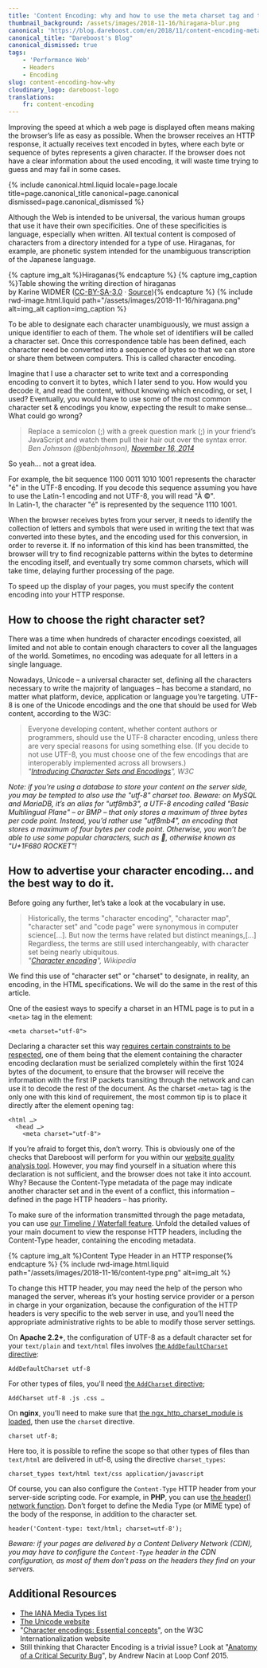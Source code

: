 ```yaml
---
title: 'Content Encoding: why and how to use the meta charset tag and the Content-Type header'
thumbnail_background: /assets/images/2018-11-16/hiragana-blur.png
canonical: 'https://blog.dareboost.com/en/2018/11/content-encoding-meta-charset-content-type-header/'
canonical_title: "Dareboost's Blog"
canonical_dismissed: true
tags:
    - 'Performance Web'
    - Headers
    - Encoding
slug: content-encoding-how-why
cloudinary_logo: dareboost-logo
translations:
    fr: content-encoding
---
```


Improving the speed at which a web page is displayed often means making the browser’s life as easy as possible. When the browser receives an HTTP response, it actually receives text encoded in bytes, where each byte or sequence of bytes represents a given character. If the browser does not have a clear information about the used encoding, it will waste time trying to guess and may fail in some cases.

<!-- more -->

{% include canonical.html.liquid
    locale=page.locale
    title=page.canonical_title
    canonical=page.canonical
    dismissed=page.canonical_dismissed
%}

Although the Web is intended to be universal, the various human groups that use it have their own specificities. One of these specificities is language, especially when written. All textual content is composed of characters from a directory intended for a type of use. Hiraganas, for example, are phonetic system intended for the unambiguous transcription of the Japanese language.

{% capture img_alt %}Hiraganas{% endcapture %} {% capture img_caption %}Table showing the writing direction of hiraganas  
by Karine WIDMER ([CC-BY-SA-3.0](https://creativecommons.org/licenses/by-sa/3.0/) · [Source](https://commons.wikimedia.org/wiki/File:Table_hiragana.svg)){% endcapture %} {% include rwd-image.html.liquid
path="/assets/images/2018-11-16/hiragana.png"
alt=img_alt
caption=img_caption
%}

To be able to designate each character unambiguously, we must assign a unique identifier to each of them. The whole set of identifiers will be called a character set. Once this correspondence table has been defined, each character need be converted into a sequence of bytes so that we can store or share them between computers. This is called character encoding.

Imagine that I use a character set to write text and a corresponding encoding to convert it to bytes, which I later send to you. How would you decode it, and read the content, without knowing which encoding, or set, I used? Eventually, you would have to use some of the most common character set & encodings you know, expecting the result to make sense… What could go wrong?

> Replace a semicolon (;) with a greek question mark (;) in your friend’s JavaScript and watch them pull their hair out over the syntax error.  
> <cite>Ben Johnson (@benbjohnson), [November 16, 2014](https://twitter.com/benbjohnson/status/533848879423578112)</cite>

So yeah… not a great idea.

For example, the bit sequence 1100 0011 1010 1001 represents the character "é" in the UTF-8 encoding. If you decode this sequence assuming you have to use the Latin-1 encoding and not UTF-8, you will read "Ã ©".  
In Latin-1, the character "é" is represented by the sequence 1110 1001.

When the browser receives bytes from your server, it needs to identify the collection of letters and symbols that were used in writing the text that was converted into these bytes, and the encoding used for this conversion, in order to reverse it. If no information of this kind has been transmitted, the browser will try to find recognizable patterns within the bytes to determine the encoding itself, and eventually try some common charsets, which will take time, delaying further processing of the page.

To speed up the display of your pages, you must specify the content encoding into your HTTP response.

## How to choose the right character set?

There was a time when hundreds of character encodings coexisted, all limited and not able to contain enough characters to cover all the languages of the world. Sometimes, no encoding was adequate for all letters in a single language.

Nowadays, Unicode – a universal character set, defining all the characters necessary to write the majority of languages – has become a standard, no matter what platform, device, application or language you’re targeting. UTF-8 is one of the Unicode encodings and the one that should be used for Web content, according to the W3C:

> Everyone developing content, whether content authors or programmers, should use the UTF-8 character encoding, unless there are very special reasons for using something else. (If you decide to not use UTF-8, you must choose one of the few encodings that are interoperably implemented across all browsers.)  
> <cite>"[Introducing Character Sets and Encodings](https://www.w3.org/International/getting-started/characters)", W3C</cite>

_Note: if you’re using a database to store your content on the server side, you may be tempted to also use the "utf-8" charset too. Beware: on MySQL and MariaDB, it’s an alias for "utf8mb3", a UTF-8 encoding called "Basic Multilingual Plane" – or BMP – that only stores a maximum of three bytes per code point. Instead, you’d rather use "utf8mb4", an encoding that stores a maximum of four bytes per code point. Otherwise, you won’t be able to use some popular characters, such as 🚀, otherwise known as "U+1F680 ROCKET"!_

## How to advertise your character encoding… and the best way to do it.

Before going any further, let’s take a look at the vocabulary in use.

> Historically, the terms "character encoding", "character map", "character set" and "code page" were synonymous in computer science[…]. But now the terms have related but distinct meanings,[…] Regardless, the terms are still used interchangeably, with character set being nearly ubiquitous.  
> <cite>"[Character encoding](https://en.wikipedia.org/wiki/Character_encoding#Character_sets,_character_maps_and_code_pages)", Wikipedia</cite>

We find this use of "character set" or "charset" to designate, in reality, an encoding, in the HTML specifications. We will do the same in the rest of this article.

One of the easiest ways to specify a charset in an HTML page is to put in a `<meta>` tag in the element:

```
<meta charset="utf-8">
```

Declaring a character set this way [requires certain constraints to be respected](https://www.w3.org/TR/html5/document-metadata.html#specifying-the-documents-character-encoding), one of them being that the element containing the character encoding declaration must be serialized completely within the first 1024 bytes of the document, to ensure that the browser will receive the information with the first IP packets transiting through the network and can use it to decode the rest of the document. As the charset `<meta>` tag is the only one with this kind of requirement, the most common tip is to place it directly after the element opening tag:

```
<html …>
  <head …>
    <meta charset="utf-8">
```

If you’re afraid to forget this, don’t worry. This is obviously one of the checks that Dareboost will perform for you within our [website quality analysis tool](https://www.dareboost.com/en/tool/website-analysis). However, you may find yourself in a situation where this declaration is not sufficient, and the browser does not take it into account. Why? Because the Content-Type metadata of the page may indicate another character set and in the event of a conflict, this information – defined in the page HTTP headers – has priority.

To make sure of the information transmitted through the page metadata, you can use [our Timeline / Waterfall feature](https://www.dareboost.com/en/doc/analysis-report/timeline-waterfall). Unfold the detailed values of your main document to view the response HTTP headers, including the Content-Type header, containing the encoding metadata.

{% capture img_alt %}Content Type Header in an HTTP response{% endcapture %} {% include rwd-image.html.liquid
path="/assets/images/2018-11-16/content-type.png"
alt=img_alt
%}

To change this HTTP header, you may need the help of the person who managed the server, whereas it’s your hosting service provider or a person in charge in your organization, because the configuration of the HTTP headers is very specific to the web server in use, and you’ll need the appropriate administrative rights to be able to modify those server settings.

On **Apache 2.2+**, the configuration of UTF-8 as a default character set for your `text/plain` and `text/html` files involves [the `AddDefaultCharset` directive](https://httpd.apache.org/docs/2.2/en/mod/core.html#adddefaultcharset):

```
AddDefaultCharset utf-8
```

For other types of files, you'll need [the `AddCharset` directive](https://httpd.apache.org/docs/current/en/mod/mod_mime.html#addcharset);

```
AddCharset utf-8 .js .css …
```

On **nginx**, you’ll need to make sure that [the ngx_http_charset_module is loaded](http://nginx.org/en/docs/http/ngx_http_charset_module.html), then use the `charset` directive.

```
charset utf-8;
```

Here too, it is possible to refine the scope so that other types of files than `text/html` are delivered in utf-8, using the directive `charset_types`:

```
charset_types text/html text/css application/javascript
```

Of course, you can also configure the `Content-Type` HTTP header from your server-side scripting code. For example, in **PHP**, you can use [the header() network function](https://php.net/manual/en/function.header.php). Don’t forget to define the Media Type (or MIME type) of the body of the response, in addition to the character set.

```
header('Content-type: text/html; charset=utf-8');
```

_Beware: if your pages are delivered by a Content Delivery Network (CDN), you may have to configure the `Content-Type` header in the CDN configuration, as most of them don’t pass on the headers they find on your servers._

## Additional Resources

-   [The IANA Media Types list](https://www.iana.org/assignments/media-types/media-types.xhtml)
-   [The Unicode website](http://www.unicode.org/)
-   "[Character encodings: Essential concepts](https://www.w3.org/International/articles/definitions-characters/#httpheader)", on the W3C Internationalization website
-   Still thinking that Character Encoding is a trivial issue? Look at "[Anatomy of a Critical Security Bug](https://www.youtube.com/watch?v=yQaRUEwEKxE)", by Andrew Nacin at Loop Conf 2015.
